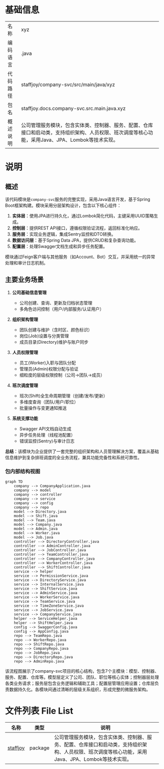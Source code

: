 # 基础信息

|      |      |
|------|------|
| 名称 | xyz |
| 编码语言 | .java |
| 代码路径 | staffjoy/company-svc/src/main/java/xyz |
| 包名 | staffjoy.docs.company-svc.src.main.java.xyz |
| 概述说明 | 公司管理服务模块，包含实体类、控制器、服务、配置、仓库接口和启动类，支持组织架构、人员权限、班次调度等核心功能，采用Java、JPA、Lombok等技术实现。 |

# 说明

## 概述  
该代码模块是`company-svc`服务的完整实现，采用Java语言开发，基于Spring Boot框架构建。模块采用分层架构设计，包含以下核心组件：  
1. **实体层**：使用JPA进行持久化，通过Lombok简化代码，主键采用UUID策略生成。  
2. **控制层**：提供REST API接口，遵循权限验证流程，返回标准化响应。  
3. **服务层**：实现业务逻辑，集成Sentry监控和DTO转换。  
4. **数据访问层**：基于Spring Data JPA，提供CRUD和复杂查询功能。  
5. **配置层**：处理Swagger文档生成和异步任务配置。  

模块通过Feign客户端与其他服务（如Account、Bot）交互，并采用统一的异常处理和审计日志机制。

## 主要业务场景  
1. **公司基础信息管理**  
   - 公司创建、查询、更新及归档状态管理  
   - 多角色访问控制（用户/内部服务/认证用户）  

2. **组织架构管理**  
   - 团队创建与维护（含时区、颜色标识）  
   - 岗位(Job)设置与分类管理  
   - 成员目录(Directory)维护与账户同步  

3. **人员权限管理**  
   - 员工(Worker)入职与团队分配  
   - 管理员(Admin)权限分配与验证  
   - 细粒度的层级权限控制（公司→团队→成员）  

4. **班次调度管理**  
   - 班次(Shift)全生命周期管理（创建/发布/更新）  
   - 多维度查询（团队/用户/职位）  
   - 批量操作与变更通知推送  

5. **系统支撑功能**  
   - Swagger API文档自动生成  
   - 异步任务处理（线程池配置）  
   - 错误监控(Sentry)与审计日志  

**总结**：该模块为企业提供了一套完整的组织架构和人员管理解决方案，覆盖从基础信息维护到复杂排班调度的全业务流程，兼具功能完备性和系统可靠性。


### 包内部结构视图

```mermaid
graph TD
    company --> CompanyApplication.java
    company --> model
    company --> controller
    company --> service
    company --> config
    company --> repo
    model --> Directory.java
    model --> Shift.java
    model --> Team.java
    model --> Company.java
    model --> Admin.java
    model --> Worker.java
    model --> Job.java
    controller --> DirectoryController.java
    controller --> AdminController.java
    controller --> JobController.java
    controller --> TeamController.java
    controller --> CompanyController.java
    controller --> WorkerController.java
    controller --> ShiftController.java
    service --> helper
    service --> PermissionService.java
    service --> DirectoryService.java
    service --> InternalService.java
    service --> ShiftService.java
    service --> AdminService.java
    service --> WorkerService.java
    service --> TeamService.java
    service --> TimeZoneService.java
    service --> JobService.java
    service --> CompanyService.java
    helper --> ServiceHelper.java
    helper --> ShiftHelper.java
    config --> SwaggerConfig.java
    config --> AppConfig.java
    repo --> TeamRepo.java
    repo --> WorkerRepo.java
    repo --> ShiftRepo.java
    repo --> CompanyRepo.java
    repo --> JobRepo.java
    repo --> DirectoryRepo.java
    repo --> AdminRepo.java
```

该流程图展示了company-svc项目的核心结构，包含7个主模块：模型、控制器、服务、配置、仓库等。模型层定义了公司、团队、职位等核心实体；控制器层处理各类业务请求；服务层包含业务逻辑和辅助工具；配置层管理应用设置；仓库层负责数据持久化。各模块间通过清晰的层级关系组织，形成完整的微服务架构。

# 文件列表 File List

| 名称   | 类型  | 说明 |
|-------|------|-------------|
| [staffjoy](staffjoy/_module.md) | package | 公司管理服务模块，包含实体类、控制器、服务、配置、仓库接口和启动类，支持组织架构、人员权限、班次调度等核心功能，采用Java、JPA、Lombok等技术实现。 |


